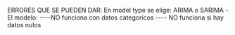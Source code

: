 ERRORES QUE SE PUEDEN DAR:
En model type se elige:
ARIMA o SARIMA
-El modelo: 
----NO funciona con datos categoricos
---- NO funciona si hay datos nulos 
